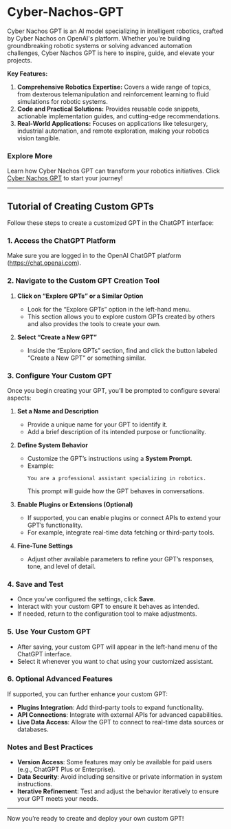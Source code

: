 # Cyber-Nachos-GPT
Cyber Nachos GPT is an AI model specializing in intelligent robotics, crafted by Cyber Nachos on OpenAI's platform. Whether you're building groundbreaking robotic systems or solving advanced automation challenges, Cyber Nachos GPT is here to inspire, guide, and elevate your projects.

**Key Features:**
1. **Comprehensive Robotics Expertise:** Covers a wide range of topics, from dexterous telemanipulation and reinforcement learning to fluid simulations for robotic systems.
2. **Code and Practical Solutions:** Provides reusable code snippets, actionable implementation guides, and cutting-edge recommendations.
3. **Real-World Applications:** Focuses on applications like telesurgery, industrial automation, and remote exploration, making your robotics vision tangible.

### Explore More
Learn how Cyber Nachos GPT can transform your robotics initiatives. Click [Cyber Nachos GPT]([URL](https://chatgpt.com/g/g-676a8cece108819190c91be0fe8b8d35-cyber-nachos)) to start your journey!

---

## **Tutorial of Creating Custom GPTs**

Follow these steps to create a customized GPT in the ChatGPT interface:

### **1. Access the ChatGPT Platform**
Make sure you are logged in to the OpenAI ChatGPT platform (https://chat.openai.com).

### **2. Navigate to the Custom GPT Creation Tool**
1. **Click on “Explore GPTs” or a Similar Option**  
   - Look for the “Explore GPTs” option in the left-hand menu.  
   - This section allows you to explore custom GPTs created by others and also provides the tools to create your own.

2. **Select “Create a New GPT”**  
   - Inside the “Explore GPTs” section, find and click the button labeled “Create a New GPT” or something similar.

### **3. Configure Your Custom GPT**
Once you begin creating your GPT, you’ll be prompted to configure several aspects:

1. **Set a Name and Description**  
   - Provide a unique name for your GPT to identify it.
   - Add a brief description of its intended purpose or functionality.

2. **Define System Behavior**  
   - Customize the GPT’s instructions using a **System Prompt**.  
   - Example:  
     ```
     You are a professional assistant specializing in robotics.
     ```
     This prompt will guide how the GPT behaves in conversations.

3. **Enable Plugins or Extensions (Optional)**  
   - If supported, you can enable plugins or connect APIs to extend your GPT’s functionality.  
   - For example, integrate real-time data fetching or third-party tools.

4. **Fine-Tune Settings**  
   - Adjust other available parameters to refine your GPT’s responses, tone, and level of detail.

### **4. Save and Test**
- Once you’ve configured the settings, click **Save**.  
- Interact with your custom GPT to ensure it behaves as intended.  
- If needed, return to the configuration tool to make adjustments.

### **5. Use Your Custom GPT**
- After saving, your custom GPT will appear in the left-hand menu of the ChatGPT interface.  
- Select it whenever you want to chat using your customized assistant.

### **6. Optional Advanced Features**
If supported, you can further enhance your custom GPT:
- **Plugins Integration**: Add third-party tools to expand functionality.  
- **API Connections**: Integrate with external APIs for advanced capabilities.  
- **Live Data Access**: Allow the GPT to connect to real-time data sources or databases.  

### **Notes and Best Practices**
- **Version Access**: Some features may only be available for paid users (e.g., ChatGPT Plus or Enterprise).  
- **Data Security**: Avoid including sensitive or private information in system instructions.  
- **Iterative Refinement**: Test and adjust the behavior iteratively to ensure your GPT meets your needs.

---

Now you’re ready to create and deploy your own custom GPT!
